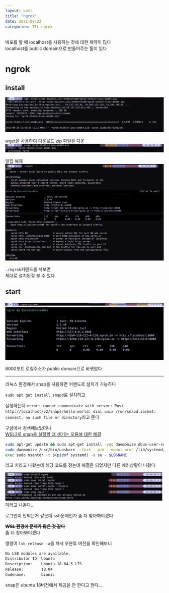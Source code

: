 ```yaml
---
layout: post
title: "ngrok"
date: 2021-09-22
categories: TIL ngrok
---
```


배포를 할 때 localhost를 사용하는 것에 대한 제약이 많다  
localhost를 pubilc domain으로 만들어주는 툴이 있다

# ngrok

## install

![](https://raw.githubusercontent.com/Action2theFuture/Action2theFuture.github.io/main/_posts/Images/ngrok.png)

wget을 사용하여 다운로드 zip 파일을 다운
![](https://raw.githubusercontent.com/Action2theFuture/Action2theFuture.github.io/main/_posts/Images/ngrok2.png)

알집 해제
![](https://raw.githubusercontent.com/Action2theFuture/Action2theFuture.github.io/main/_posts/Images/ngrok3.png)

`./ngrok`커맨드를 쳐보면  
제대로 설치된걸 볼 수 있다

## start

![](https://raw.githubusercontent.com/Action2theFuture/Action2theFuture.github.io/main/_posts/Images/ngrok4.png)
![](https://raw.githubusercontent.com/Action2theFuture/Action2theFuture.github.io/main/_posts/Images/ngrok5.png)

8000포트 로컬주소가 public domain으로 바뀌었다

---

리눅스 환경에서 snap을 사용하면 커맨드로 설치가 가능하다

`sudo apt get install snapd`로 설치하고

실행하는데 `error: cannot communicate with server: Post http://localhost/v2/snaps/hello-world: dial unix /run/snapd.socket: connect: no such file or directory`라고 뜬다

구글에서 검색해보았더니  
[WSL2로 snap을 실행할 떄 생기는 오류에 대한 해결](https://github.com/microsoft/WSL/issues/5126)

```bash
sudo apt-get update && sudo apt-get install -yqq daemonize dbus-user-session fontconfig
sudo daemonize /usr/bin/unshare --fork --pid --mount-proc /lib/systemd/systemd --system-unit=basic.target
exec sudo nsenter -t $(pidof systemd) -a su - $LOGNAME
```

라고 치라고 나왔는데 해당 코드를 쳤는데 해결은 되었지만
다른 에러상황이 나왔다

![](https://raw.githubusercontent.com/Action2theFuture/Action2theFuture.github.io/main/_posts/Images/snap.png)
이라고 나온다...

로그인이 안되는거 같은데 ssh문제인가 좀 더 찾아봐야겠다

~~**WSL 환경에 문제가 많은 것 같다**~~  
좀 더 찾아봐야겠다

명령어 `lsb_release -a`를 쳐서 우분투 버전을 확인해보니

```bash
No LSB modules are available.
Distributor ID: Ubuntu
Description:    Ubuntu 18.04.5 LTS
Release:        18.04
Codename:       bionic
```

snap은 ubuntu 18버전에서 제공을 안 한다고 한다....
